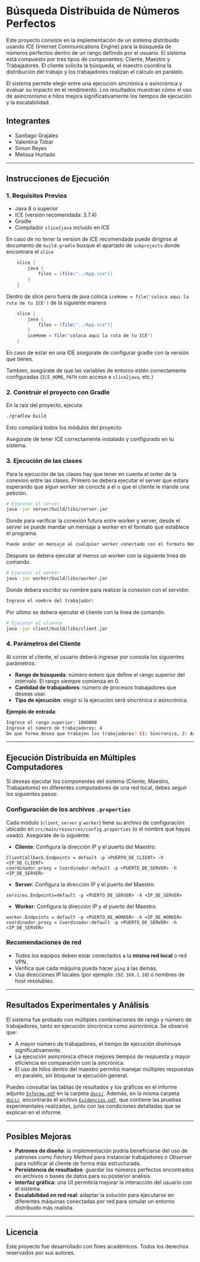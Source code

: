 # Búsqueda Distribuida de Números Perfectos

Este proyecto consiste en la implementación de un sistema distribuido usando ICE (Internet Communications Engine) para la búsqueda de números perfectos dentro de un rango definido por el usuario. El sistema está compuesto por tres tipos de componentes: Cliente, Maestro y Trabajadores. El cliente solicita la búsqueda, el maestro coordina la distribución del trabajo y los trabajadores realizan el cálculo en paralelo.

El sistema permite elegir entre una ejecución sincrónica o asincrónica y evaluar su impacto en el rendimiento. Los resultados muestran cómo el uso de asincronismo e hilos mejora significativamente los tiempos de ejecución y la escalabilidad.

## Integrantes

- Santiago Grajales
- Valentina Tobar
- Simon Reyes
- Melissa Hurtado

---

## Instrucciones de Ejecución

### 1. Requisitos Previos

- Java 8 o superior  
- ICE (versión recomendada: 3.7.4)  
- Gradle  
- Compilador `slice2java` incluido en ICE  

En caso de no tener la version de ICE recomendada puede dirigirse al documento de `build.gradle` busque el apartado de `subprojects` donde encontrara el `slice`

```java
    slice {
        java {
            files = [file("../App.ice")] 
        }
    }
```

Dentro de slice pero fuera de java coloca `iceHome = file('coloca aqui la ruta de tu ICE')` de la siguiente manera

```java
    slice {
        java {
            files = [file("../App.ice")] 
        }
        iceHome = file('coloca aqui la ruta de tu ICE')
    }
```

En caso de estar en una IDE asegúrate de configurar gradle con la versión que tienes.

Tambien, asegúrate de que las variables de entorno estén correctamente configuradas (`ICE_HOME`, `PATH` con acceso a `slice2java`, etc.)

### 2. Construir el proyecto con Gradle

En la raíz del proyecto, ejecuta:

```bash
./gradlew build
```

Esto compilará todos los módulos del proyecto.

Asegúrate de tener ICE correctamente instalado y configurado en tu sistema.

### 3. Ejecución de las clases

Para la ejecución de las clases hay que tener en cuenta el order de la conexion entre las clases. Primero se debera ejecutar el server que estara esperando que algun worker se conocte a el o que el cliente le mande una petición.

```bash
# Ejecutar el server
java -jar server/build/libs/server.jar
```

Donde para verificar la conexión futura entre worker y server, desde el server se puede mandar un mensaje a worker en el formato que establece el programa.

```bash
Puede andar un mensaje al cualquier worker conectado con el formato NombreWorker::Mensaje
```

Despues se debera ejecutar al menos un worker con la siguiente linea de comando.

```bash
# Ejecutar el worker
java -jar worker/build/libs/worker.jar
```

Donde debera escribir su nombre para realizar la conexion con el servidor.

```bash
Ingrese el nombre del trabajador: 
```

Por ultimo se debera ejecutar el cliente con la linea de comando.

```bash
# Ejecutar el cliente
java -jar client/build/libs/client.jar
```

### 4. Parámetros del Cliente

Al correr el cliente, el usuario deberá ingresar por consola los siguientes parámetros:

- **Rango de búsqueda**: número entero que define el rango superior del intervalo. El rango siempre comienza en 0.
- **Cantidad de trabajadores**: número de procesos trabajadores que deseas usar.
- **Tipo de ejecución**: elegir si la ejecución será sincrónica o asincrónica.

**Ejemplo de entrada**:

```bash
Ingrese el rango superior: 1000000  
Ingrese el número de trabajadores: 4  
De que forma desea que trabajen los trabajadores? (1: Sincronica, 2: Asincronica): 2
```

---

## Ejecución Distribuida en Múltiples Computadores

Si deseas ejecutar los componentes del sistema (Cliente, Maestro, Trabajadores) en diferentes computadores de una red local, debes seguir los siguientes pasos:

### Configuración de los archivos `.properties`

Cada módulo (`client`, `server` y `worker`) tiene su archivo de configuración ubicado en `src/main/resources/config.properties` (o el nombre que hayas usado). Asegúrate de lo siguiente:

- **Cliente**: Configura la dirección IP y el puerto del Maestro.

```properties
ClientCallback.Endpoints = default -p <PUERTO_DE_CLIENT> -h <IP_DE_CLIENT>
coordinador.proxy = Coordinador:default -p <PUERTO_DE_SERVER> -h <IP_DE_SERVER>
```

- **Server**: Configura la dirección IP y el puerto del Maestro.

```properties
services.Endpoints=default -p <PUERTO_DE_SERVER> -h <IP_DE_SERVER>
```

- **Worker**: Configura la dirección IP y el puerto del Maestro.

```properties
worker.Endpoints = default -p <PUERTO_DE_WORKER> -h <IP_DE_WORKER>
coordinador.proxy = Coordinador:default -p <PUERTO_DE_SERVER> -h <IP_DE_SERVER>
```

### Recomendaciones de red

- Todos los equipos deben estar conectados a la **misma red local** o red VPN.
- Verifica que cada máquina pueda hacer `ping` a las demás.
- Usa direcciones IP locales (por ejemplo: `192.168.1.10`) o nombres de host resolubles.

---

## Resultados Experimentales y Análisis

El sistema fue probado con múltiples combinaciones de rango y número de trabajadores, tanto en ejecución sincrónica como asincrónica. Se observó que:

- A mayor número de trabajadores, el tiempo de ejecución disminuye significativamente.
- La ejecución asincrónica ofrece mejores tiempos de respuesta y mayor eficiencia en comparación con la sincrónica.
- El uso de hilos dentro del maestro permitió manejar múltiples respuestas en paralelo, sin bloquear la ejecución general.

Puedes consultar las tablas de resultados y los gráficos en el informe adjunto [`Informe.pdf`](docs/Informe.pdf) en la carpeta [`docs/`](docs/).
Además, en la misma carpeta [`docs/`](docs/). encontrarás el archivo [`Evidencias.pdf`](docs/Evidencias.pdf), que contiene las pruebas experimentales realizadas, junto con las condiciones detalladas que se explican en el informe.

---

## Posibles Mejoras

- **Patrones de diseño**: la implementación podría beneficiarse del uso de patrones como *Factory Method* para instanciar trabajadores o *Observer* para notificar al cliente de forma más estructurada.
- **Persistencia de resultados**: guardar los números perfectos encontrados en archivos o bases de datos para su posterior análisis.
- **Interfaz gráfica**: una UI permitiría mejorar la interacción del usuario con el sistema.
- **Escalabilidad en red real**: adaptar la solución para ejecutarse en diferentes máquinas conectadas por red para simular un entorno distribuido más realista.

---

## Licencia

Este proyecto fue desarrollado con fines académicos. Todos los derechos reservados por sus autores.
